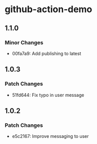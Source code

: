# github-action-demo

## 1.1.0

### Minor Changes

- 00fa7a9: Add publishing to latest

## 1.0.3

### Patch Changes

- 51fd644: Fix typo in user message

## 1.0.2

### Patch Changes

- e5c2167: Improve messaging to user
